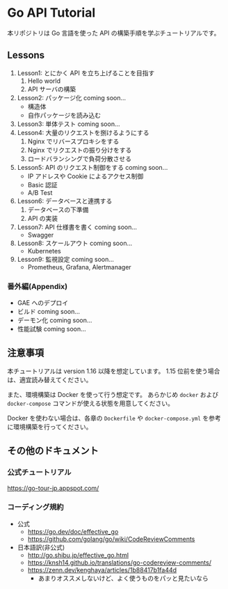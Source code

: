 # Go API Tutorial

本リポジトリは Go 言語を使った API の構築手順を学ぶチュートリアルです。

## Lessons

1. Lesson1: とにかく API を立ち上げることを目指す
   1. Hello world
   1. API サーバの構築
1. Lesson2: パッケージ化 coming soon...
   - 構造体
   - 自作パッケージを読み込む
1. Lesson3: 単体テスト coming soon...
1. Lesson4: 大量のリクエストを捌けるようにする
   1. Nginx でリバースプロキシをする
   1. Nginx でリクエストの振り分けをする
   1. ロードバランシングで負荷分散させる
1. Lesson5: API のリクエスト制御をする coming soon...
   - IP アドレスや Cookie によるアクセス制御
   - Basic 認証
   - A/B Test
1. Lesson6: データベースと連携する
   1. データベースの下準備
   1. API の実装
1. Lesson7: API 仕様書を書く coming soon...
   - Swagger
1. Lesson8: スケールアウト coming soon...
   - Kubernetes
1. Lesson9: 監視設定 coming soon...
   - Prometheus, Grafana, Alertmanager

### 番外編(Appendix)

- GAE へのデプロイ
- ビルド coming soon...
- デーモン化 coming soon...
- 性能試験 coming soon...

## 注意事項

本チュートリアルは version 1.16 以降を想定しています。
1.15 位前を使う場合は、適宜読み替えてください。

また、環境構築は Docker を使って行う想定です。
あらかじめ `docker` および `docker-compose` コマンドが使える状態を用意してください。

Docker を使わない場合は、各章の `Dockerfile` や `docker-compose.yml` を参考に環境構築を行ってください。

## その他のドキュメント

### 公式チュートリアル

https://go-tour-jp.appspot.com/

### コーディング規約

- 公式
  - https://go.dev/doc/effective_go
  - https://github.com/golang/go/wiki/CodeReviewComments
- 日本語訳(非公式)
  - http://go.shibu.jp/effective_go.html
  - https://knsh14.github.io/translations/go-codereview-comments/
  - https://zenn.dev/kenghaya/articles/1b88417b1fa44d
    - あまりオススメしないけど、よく使うものをパッと見たいなら
